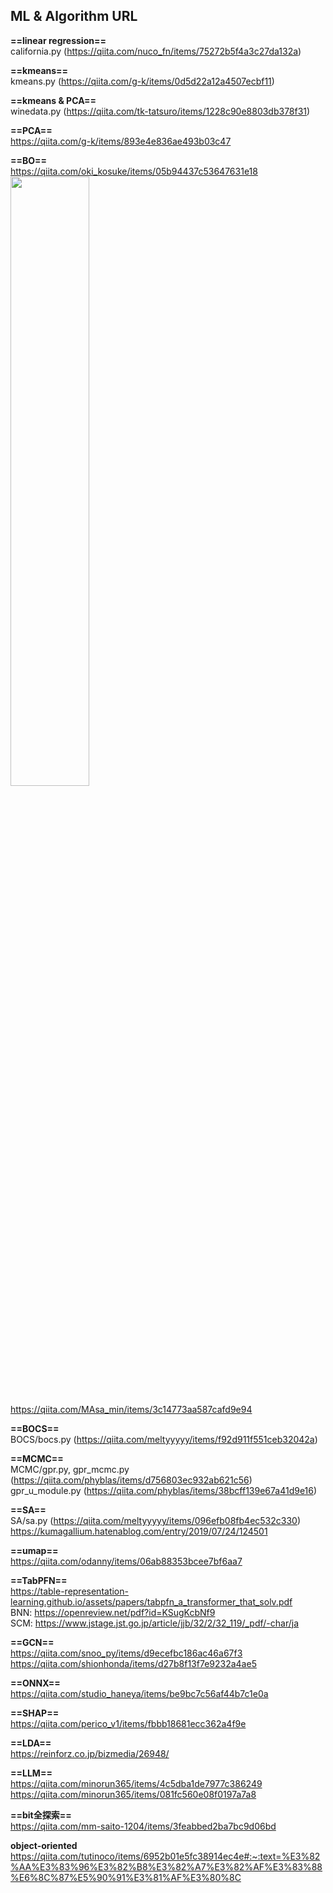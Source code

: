 ## ML & Algorithm URL ##  
**==linear regression==**   
california.py (https://qiita.com/nuco_fn/items/75272b5f4a3c27da132a)  

**==kmeans==**  
kmeans.py (https://qiita.com/g-k/items/0d5d22a12a4507ecbf11)  

**==kmeans & PCA==**  
winedata.py (https://qiita.com/tk-tatsuro/items/1228c90e8803db378f31)  

**==PCA==**  
https://qiita.com/g-k/items/893e4e836ae493b03c47  

**==BO==**  
https://qiita.com/oki_kosuke/items/05b94437c53647631e18  
<img src = "https://camo.qiitausercontent.com/e30c17c5d8725c70ce97eaf9d38bada2bd5e45c4/68747470733a2f2f71696974612d696d6167652d73746f72652e73332e61702d6e6f727468656173742d312e616d617a6f6e6177732e636f6d2f302f313035373131342f62663632613963372d353563322d363635302d303661612d3061303537643234633166662e706e67" width = "50%">  

https://qiita.com/MAsa_min/items/3c14773aa587cafd9e94  


**==BOCS==**  
BOCS/bocs.py (https://qiita.com/meltyyyyy/items/f92d911f551ceb32042a)  

**==MCMC==**  
MCMC/gpr.py, gpr_mcmc.py (https://qiita.com/phyblas/items/d756803ec932ab621c56)  
gpr_u_module.py (https://qiita.com/phyblas/items/38bcff139e67a41d9e16)  

**==SA==**  
SA/sa.py (https://qiita.com/meltyyyyy/items/096efb08fb4ec532c330)  
https://kumagallium.hatenablog.com/entry/2019/07/24/124501   

**==umap==**  
https://qiita.com/odanny/items/06ab88353bcee7bf6aa7  

**==TabPFN==**  
https://table-representation-learning.github.io/assets/papers/tabpfn_a_transformer_that_solv.pdf  
BNN: https://openreview.net/pdf?id=KSugKcbNf9  
SCM: https://www.jstage.jst.go.jp/article/jjb/32/2/32_119/_pdf/-char/ja  

**==GCN==**  
https://qiita.com/snoo_py/items/d9ecefbc186ac46a67f3  
https://qiita.com/shionhonda/items/d27b8f13f7e9232a4ae5  

**==ONNX==**  
https://qiita.com/studio_haneya/items/be9bc7c56af44b7c1e0a  

**==SHAP==**  
https://qiita.com/perico_v1/items/fbbb18681ecc362a4f9e  

**==LDA==**  
https://reinforz.co.jp/bizmedia/26948/  

**==LLM==**  
https://qiita.com/minorun365/items/4c5dba1de7977c386249  
https://qiita.com/minorun365/items/081fc560e08f0197a7a8  

**==bit全探索==**  
https://qiita.com/mm-saito-1204/items/3feabbed2ba7bc9d06bd  


**object-oriented**  
https://qiita.com/tutinoco/items/6952b01e5fc38914ec4e#:~:text=%E3%82%AA%E3%83%96%E3%82%B8%E3%82%A7%E3%82%AF%E3%83%88%E6%8C%87%E5%90%91%E3%81%AF%E3%80%8C
